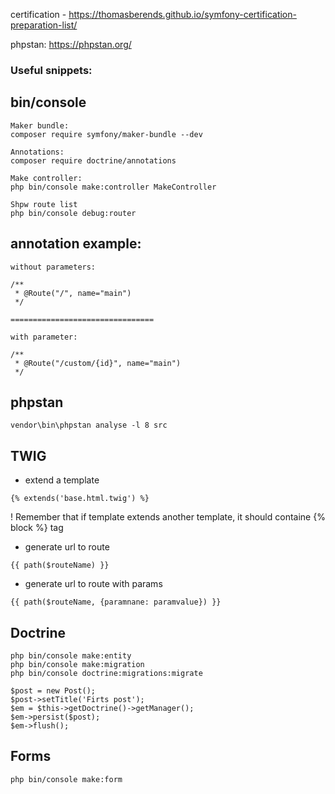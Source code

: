 certification - https://thomasberends.github.io/symfony-certification-preparation-list/

phpstan: https://phpstan.org/

### Useful snippets:

## bin/console

```
Maker bundle:
composer require symfony/maker-bundle --dev

Annotations:
composer require doctrine/annotations

Make controller:
php bin/console make:controller MakeController

Shpw route list
php bin/console debug:router

```

## annotation example:

```
without parameters:

/**
 * @Route("/", name="main")
 */

================================

with parameter:

/**
 * @Route("/custom/{id}", name="main")
 */

```

## phpstan

``
vendor\bin\phpstan analyse -l 8 src
``

## TWIG

- extend a template
```
{% extends('base.html.twig') %}
```
! Remember that if template extends another template, it should containe {% block %} tag

- generate url to route

```
{{ path($routeName) }}
```

- generate url to route with params

```
{{ path($routeName, {paramnane: paramvalue}) }}
```

## Doctrine

```
php bin/console make:entity
php bin/console make:migration
php bin/console doctrine:migrations:migrate

$post = new Post();
$post->setTitle('Firts post');
$em = $this->getDoctrine()->getManager();
$em->persist($post);
$em->flush();
```

## Forms
```
php bin/console make:form
```